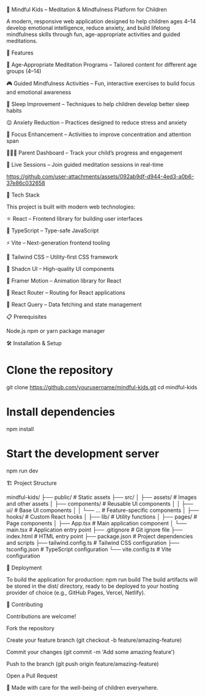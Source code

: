 🌈 Mindful Kids – Meditation & Mindfulness Platform for Children

A modern, responsive web application designed to help children ages 4–14 develop emotional intelligence, reduce anxiety, and build lifelong mindfulness skills through fun, age-appropriate activities and guided meditations.

🌟 Features

🧘 Age-Appropriate Meditation Programs – Tailored content for different age groups (4–14)

🎮 Guided Mindfulness Activities – Fun, interactive exercises to build focus and emotional awareness

🌙 Sleep Improvement – Techniques to help children develop better sleep habits

😌 Anxiety Reduction – Practices designed to reduce stress and anxiety

🎯 Focus Enhancement – Activities to improve concentration and attention span

👨‍👩‍👧 Parent Dashboard – Track your child’s progress and engagement

📡 Live Sessions – Join guided meditation sessions in real-time


https://github.com/user-attachments/assets/092ab9df-d944-4ed3-a0b6-37e86c032658

🚀 Tech Stack

This project is built with modern web technologies:

⚛️ React – Frontend library for building user interfaces

📘 TypeScript – Type-safe JavaScript

⚡ Vite – Next-generation frontend tooling

🎨 Tailwind CSS – Utility-first CSS framework

🧩 Shadcn UI – High-quality UI components

🎥 Framer Motion – Animation library for React

🔀 React Router – Routing for React applications

📡 React Query – Data fetching and state management

📋 Prerequisites

Node.js
npm or yarn package manager

🛠️ Installation & Setup

# Clone the repository
git clone https://github.com/yourusername/mindful-kids.git
cd mindful-kids

# Install dependencies
npm install

# Start the development server
npm run dev


🏗️ Project Structure

mindful-kids/
├── public/ # Static assets
├── src/
│ ├── assets/ # Images and other assets
│ ├── components/ # Reusable UI components
│ │ ├── ui/ # Base UI components
│ │ └── ... # Feature-specific components
│ ├── hooks/ # Custom React hooks
│ ├── lib/ # Utility functions
│ ├── pages/ # Page components
│ ├── App.tsx # Main application component
│ └── main.tsx # Application entry point
├── .gitignore # Git ignore file
├── index.html # HTML entry point
├── package.json # Project dependencies and scripts
├── tailwind.config.ts # Tailwind CSS configuration
├── tsconfig.json # TypeScript configuration
└── vite.config.ts # Vite configuration

🚢 Deployment

To build the application for production:
npm run build
The build artifacts will be stored in the dist/ directory, ready to be deployed to your hosting provider of choice (e.g., GitHub Pages, Vercel, Netlify).

🤝 Contributing

Contributions are welcome!

Fork the repository

Create your feature branch (git checkout -b feature/amazing-feature)

Commit your changes (git commit -m 'Add some amazing feature')

Push to the branch (git push origin feature/amazing-feature)

Open a Pull Request

💖 Made with care for the well-being of children everywhere.
